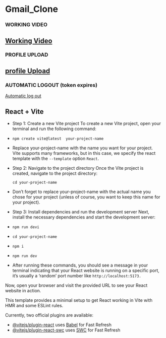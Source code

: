 # Gmail_Clone



### WORKING VIDEO 
[Working Video](https://github.com/user-attachments/assets/2e19fd87-fa4a-4f19-ad17-a300074e8459)
---
### PROFILE UPLOAD
[profile Upload](https://github.com/user-attachments/assets/f291cabb-f4ba-4ed9-8e38-aa5b03cf06a7)
---
### AUTOMATIC LOGOUT (token expires)
[Automatic log out](https://github.com/user-attachments/assets/ec65eec1-633c-47f4-99fd-64aae20b3459)
## React + Vite

- Step 1: Create a new Vite project
  To create a new Vite project, open your terminal and run the following command:

- `npm create vite@latest  your-project-name `
- Replace your-project-name with the name you want for your project. Vite supports many frameworks, but in this case, we specify the react template with the `--template` option `React`.

- Step 2: Navigate to the project directory
  Once the Vite project is created, navigate to the project directory:

  `cd your-project-name`

- Don’t forget to replace your-project-name with the actual name you chose for your project (unless of course, you want to keep this name for your project).

- Step 3: Install dependencies and run the development server
  Next, install the necessary dependencies and start the development server:

- `npm run devi`

- `cd your-project-name`
- `npm i`
- `npm run dev`
- After running these commands, you should see a message in your terminal indicating that your React website is running on a specific port, it’s usually a ‘random’ port number like `http://localhost:5173.`

Now, open your browser and visit the provided URL to see your React website in action.

This template provides a minimal setup to get React working in Vite with HMR and some ESLint rules.

Currently, two official plugins are available:

- [@vitejs/plugin-react](https://github.com/vitejs/vite-plugin-react/blob/main/packages/plugin-react/README.md) uses [Babel](https://babeljs.io/) for Fast Refresh
- [@vitejs/plugin-react-swc](https://github.com/vitejs/vite-plugin-react-swc) uses [SWC](https://swc.rs/) for Fast Refresh
